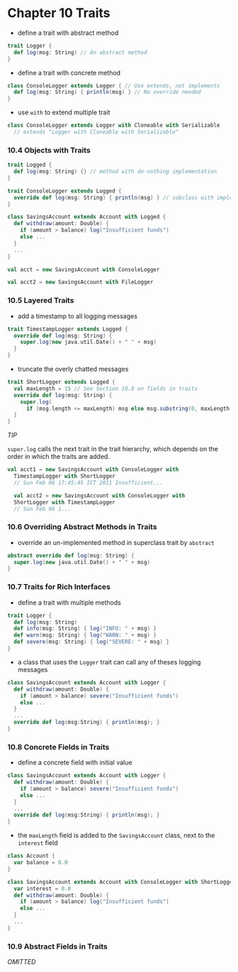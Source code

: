 Chapter 10 Traits
=================

* define a trait with abstract method

```scala
trait Logger {
  def log(msg: String) // An abstract method
}
```

* define a trait with concrete method

```scala
class ConsoleLogger extends Logger { // Use extends, not implements
  def log(msg: String) { println(msg) } // No override needed
}
```

* use `with` to extend multiple trait

```scala
class ConsoleLogger extends Logger with Cloneable with Serializable
  // extends "Logger with Cloneable with Serializable"
```

### 10.4 Objects with Traits

```scala
trait Logged {
  def log(msg: String) {} // method with do-nothing implementation
}

trait ConsoleLogger extends Logged {
  override def log(msg: String) { println(msg) } // subclass with implementation
}

class SavingsAccount extends Account with Logged {
  def withdraw(amount: Double) {
    if (amount > balance) log("Insufficient funds")
    else ...
  }
  ...
}

val acct = new SavingsAccount with ConsoleLogger

val acct2 = new SavingsAccount with FileLogger
```

### 10.5 Layered Traits

* add a timestamp to all logging messages

```scala
trait TimestampLogger extends Logged {
  override def log(msg: String) {
    super.log(new java.util.Date() + " " + msg)
  }
}
```

* truncate the overly chatted messages

```scala
trait ShortLogger extends Logged {
  val maxLength = 15 // See Section 10.8 on fields in traits
  override def log(msg: String) {
    super.log(
      if (msg.length <= maxLength) msg else msg.substring(0, maxLength - 3) + "...")
  }
}
```

_TIP_

`super.log` calls the next trait in the trait hierarchy, which depends on the order in which the traits are added. 

```scala
val acct1 = new SavingsAccount with ConsoleLogger with
  TimestampLogger with ShortLogger
  // Sun Feb 06 17:45:45 ICT 2011 Insufficient...

  val acct2 = new SavingsAccount with ConsoleLogger with
  ShortLogger with TimestampLogger
  // Sun Feb 06 1...
```

### 10.6 Overriding Abstract Methods in Traits

* override an un-implemented method in superclass trait by `abstract`

```scala
abstract override def log(msg: String) {
  super.log(new java.util.Date() + " " + msg)
}
```

### 10.7 Traits for Rich Interfaces

* define a trait with multiple methods

```scala
trait Logger {
  def log(msg: String)
  def info(msg: String) { log("INFO: " + msg) }
  def warn(msg: String) { log("WARN: " + msg) }
  def severe(msg: String) { log("SEVERE: " + msg) }
}
```

* a class that uses the `Logger` trait can call any of theses logging messages

```scala
class SavingsAccount extends Account with Logger {
  def withdraw(amount: Double) {
    if (amount > balance) severe("Insufficient funds")
    else ...
  }
  ...
  override def log(msg:String) { println(msg); }
}
```

### 10.8 Concrete Fields in Traits

* define a concrete field with initial value

```scala
class SavingsAccount extends Account with Logger {
  def withdraw(amount: Double) {
    if (amount > balance) severe("Insufficient funds")
    else ...
  }
  ...
  override def log(msg:String) { println(msg); }
}
```

* the `maxLength` field is added to the `SavingsAccount` class, next to the `interest` field

```scala
class Account {
  var balance = 0.0
}

class SavingsAccount extends Account with ConsoleLogger with ShortLogger {
  var interest = 0.0
  def withdraw(amount: Double) {
    if (amount > balance) log("Insufficient funds")
    else ...
  }
  ...
}
```

### 10.9 Abstract Fields in Traits

_OMITTED_
